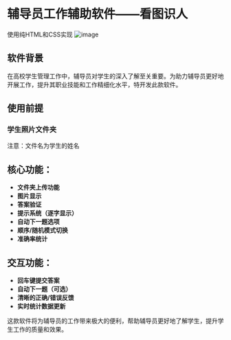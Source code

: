 # 辅导员工作辅助软件——看图识人
使用纯HTML和CSS实现
![image](https://github.com/user-attachments/assets/293069f5-c533-4c51-a398-f478093692dd)

## 软件背景
在高校学生管理工作中，辅导员对学生的深入了解至关重要。为助力辅导员更好地开展工作，提升其职业技能和工作精细化水平，特开发此款软件。

## 使用前提
### 学生照片文件夹
注意：文件名为学生的姓名

## 核心功能：

- **文件夹上传功能**
- **图片显示**
- **答案验证**
- **提示系统（逐字显示）**
- **自动下一题选项**
- **顺序/随机模式切换**
- **准确率统计**

## 交互功能：

- **回车键提交答案**
- **自动下一题（可选）**
- **清晰的正确/错误反馈**
- **实时统计数据更新**

这款软件将为辅导员的工作带来极大的便利，帮助辅导员更好地了解学生，提升学生工作的质量和效果。
